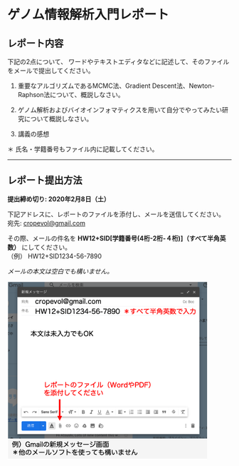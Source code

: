 # ゲノム情報解析入門レポート

## レポート内容

下記の2点について、 ワードやテキストエディタなどに記述して、そのファイルをメールで提出してください。

1. 重要なアルゴリズムであるMCMC法、Gradient Descent法、Newton-Raphson法について、概説しなさい。

2. ゲノム解析およびバイオインフォマティクスを用いて自分でやってみたい研究について概説しなさい。

3. 講義の感想

＊ 氏名・学籍番号もファイル内に記載してください。

---

## レポート提出方法

**提出締め切り: 2020年2月8日（土）**

下記アドレスに、レポートのファイルを添付し、メールを送信してください。  
宛先: cropevol@gmail.com

その際、メールの件名を **HW12+SID[学籍番号(4桁-2桁-４桁)]（すべて半角英数）** にしてください。  
（例） HW12+SID1234-56-7890

*メールの本文は空白でも構いません。*

<img src="https://github.com/CropEvol/lecture/blob/master/textbook_2019/images/submit_homework_L12.png?raw=true" alt="課題提出" height="400px" align="middle">
